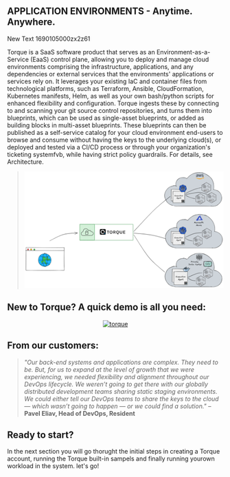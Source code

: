 
## APPLICATION ENVIRONMENTS - Anytime. Anywhere.
New Text 1690105000zx2z61

Torque is a SaaS software product that serves as an Environment-as-a-Service (EaaS) control plane, allowing you to deploy and manage cloud environments comprising the infrastructure, applications, and any dependencies or external services that the environments' applications or services rely on. It leverages your existing IaC and container files from technological platforms, such as Terraform, Ansible, CloudFormation, Kubernetes manifests, Helm, as well as your own bash/python scripts for enhanced flexibility and configuration. Torque ingests these by connecting to and scanning your git source control repositories, and turns them into blueprints, which can be used as single-asset blueprints, or added as building blocks in multi-asset blueprints. These blueprints can then be published as a self-service catalog for your cloud environment end-users to browse and consume without having the keys to the underlying cloud(s), or deployed and tested via a CI/CD process or through your organization's ticketing systemfvb, while having strict policy guardrails. For details, see Architecture.

> ![Locale Dropdown](img/torque-high-level-architecture.png)


## New to Torque? A quick demo is all you need: 
<div align="center">
  <a href="https://youtu.be/kMbJ7IRDV7w"><img src="https://img.youtube.com/vi/kMbJ7IRDV7w/0.jpg" alt="torque"></img></a>
</div>


## From our customers:
> *"Our back-end systems and applications are complex. They need to be. But, for us to expand at the level of growth that we were experiencing, we needed flexibility and alignment throughout our DevOps lifecycle. We weren’t going to get there with our globally distributed development teams sharing static staging environments. We could either tell our DevOps teams to share the keys to the cloud — which wasn’t going to happen — or we could find a solution."* – **Pavel Eliav, Head of DevOps, Resident**

## Ready to start?
In the next section you will go thorught the initial steps in creating a Torque account, running the Torque built-in sampels and finally running yourown workload in the system. let's go!

 

